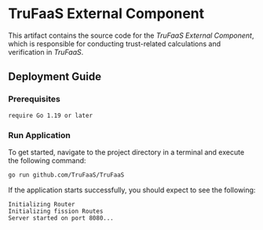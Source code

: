 # TruFaaS External Component
This artifact contains the source code for the *_TruFaaS External Component_*,
which is responsible for conducting trust-related calculations and verification in *_TruFaaS_*.

##  Deployment Guide
### Prerequisites
``` 
require Go 1.19 or later
```

### Run Application


To get started, navigate to the project directory in a terminal and execute the following command:
```bash
go run github.com/TruFaaS/TruFaaS
```


If the application starts successfully, you should expect to see the following:
```
Initializing Router
Initializing fission Routes
Server started on port 8080...
```
